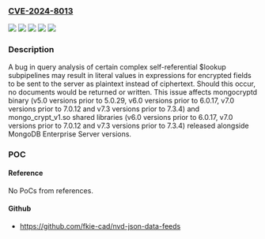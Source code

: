### [CVE-2024-8013](https://cve.mitre.org/cgi-bin/cvename.cgi?name=CVE-2024-8013)
![](https://img.shields.io/static/v1?label=Product&message=Mongo_crypt_v1.so&color=blue)
![](https://img.shields.io/static/v1?label=Product&message=mongocryptd&color=blue)
![](https://img.shields.io/static/v1?label=Version&message=5.0%3C%205.0.29%20&color=brighgreen)
![](https://img.shields.io/static/v1?label=Version&message=6.0%3C%206.0.17%20&color=brighgreen)
![](https://img.shields.io/static/v1?label=Vulnerability&message=CWE-319%3A%20Cleartext%20Transmission%20of%20Sensitive%20Information&color=brighgreen)

### Description

A bug in query analysis of certain complex self-referential $lookup subpipelines may result in literal values in expressions for encrypted fields to be sent to the server as plaintext instead of ciphertext. Should this occur, no documents would be returned or written. This issue affects mongocryptd binary (v5.0 versions prior to 5.0.29, v6.0 versions prior to 6.0.17, v7.0 versions prior to 7.0.12 and v7.3 versions prior to 7.3.4) and mongo_crypt_v1.so shared libraries (v6.0 versions prior to 6.0.17, v7.0 versions prior to 7.0.12 and v7.3 versions prior to 7.3.4) released alongside MongoDB Enterprise Server versions.

### POC

#### Reference
No PoCs from references.

#### Github
- https://github.com/fkie-cad/nvd-json-data-feeds

